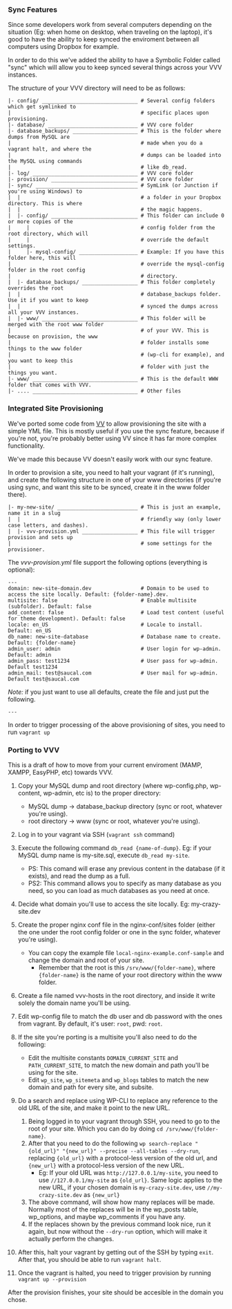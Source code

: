 ### Sync Features

Since some developers work from several computers depending on the situation (Eg: when home on desktop, when traveling on the laptop), it's good to have the ability to keep synced the enviroment between all computers using Dropbox for example.

In order to do this we've added the ability to have a Symbolic Folder called "sync" which will allow you to keep synced several things across your VVV instances.

The structure of your VVV directory will need to be as follows:

```
|- config/ _______________________________ # Several config folders which get symlinked to 
|                                          # specific places upon provisioning.
|- database/ _____________________________ # VVV core folder
|- database_backups/ _____________________ # This is the folder where dumps from MySQL are 
|                                          # made when you do a vagrant halt, and where the 
|                                          # dumps can be loaded into the MySQL using commands 
|                                          # like db_read.
|- log/ __________________________________ # VVV core folder
|- provision/ ____________________________ # VVV core folder
|- sync/ _________________________________ # SymLink (or Junction if you're using Windows) to 
|  |                                       # a folder in your Dropbox directory. This is where
|  |                                       # the magic happens.
|  |- config/ ____________________________ # This folder can include 0 or more copies of the 
|     |                                    # config folder from the root directory, which will
|     |                                    # override the default settings.
|     |- mysql-config/ ___________________ # Example: If you have this folder here, this will
|                                          # override the mysql-config folder in the root config
|                                          # directory.
|  |- database_backups/ __________________ # This folder completely overrides the root 
|  |                                       # database_backups folder. Use it if you want to keep
|  |                                       # synced the dumps across all your VVV instances.
|  |- www/ _______________________________ # This folder will be merged with the root www folder
|                                          # of your VVV. This is because on provision, the www
|                                          # folder installs some things to the www folder 
|                                          # (wp-cli for example), and you want to keep this 
|                                          # folder with just the things you want.
|- www/ __________________________________ # This is the default WWW folder that comes with VVV.
|- .... __________________________________ # Other files
```

### Integrated Site Provisioning

We've ported some code from [VV](https://github.com/bradp/vv) to allow provisioning the site with a simple YML file. This is mostly useful if you use the sync feature, because if you're not, you're probably better using VV since it has far more complex functionality.

We've made this because VV doesn't easily work with our sync feature.

In order to provision a site, you need to halt your vagrant (if it's running), and create the following structure in one of your www directories (if you're using sync, and want this site to be synced, create it in the www folder there).

```
|- my-new-site/ __________________________ # This is just an example, name it in a slug 
|  |                                       # friendly way (only lower case letters, and dashes).
|  |- vvv-provision.yml __________________ # This file will trigger provision and sets up 
|                                          # some settings for the provisioner.
```

The *vvv-provision.yml* file support the following options (everything is optional):

```
---
domain: new-site-domain.dev                # Domain to be used to access the site locally. Default: {folder-name}.dev.
multisite: false                           # Enable multisite (subfolder). Default: false
add_content: false                         # Load test content (useful for theme development). Default: false
locale: en_US                              # Locale to install. Default: en_US
db_name: new-site-database                 # Database name to create. Default: {folder-name}
admin_user: admin                          # User login for wp-admin. Default: admin
admin_pass: test1234                       # User pass for wp-admin. Default test1234
admin_mail: test@saucal.com                # User mail for wp-admin. Default test@saucal.com
```

*Note:* if you just want to use all defaults, create the file and just put the following.

```
---
```

In order to trigger processing of the above provisioning of sites, you need to run `vagrant up`

### Porting to VVV

This is a draft of how to move from your current enviroment (MAMP, XAMPP, EasyPHP, etc) towards VVV.

1. Copy your MySQL dump and root directory (where wp-config.php, wp-content, wp-admin, etc is) to the proper directory:
	* MySQL dump -> database_backup directory (sync or root, whatever you're using).
	* root directory -> www (sync or root, whatever you're using).

2. Log in to your vagrant via SSH (`vagrant ssh` command)

3. Execute the following command `db_read {name-of-dump}`. Eg: if your MySQL dump name is my-site.sql, execute `db_read my-site`. 
	* PS: This comand will erase any previous content in the database (if it exists), and read the dump as a full.
	* PS2: This command allows you to specify as many database as you need, so you can load as much databases as you need at once.

4. Decide what domain you'll use to access the site locally. Eg: my-crazy-site.dev

5. Create the proper nginx conf file in the nginx-conf/sites folder (either the one under the root config folder or one in the sync folder, whatever you're using).
	* You can copy the example file `local-nginx-example.conf-sample` and change the domain and root of your site.
		* Remember that the root is this `/srv/www/{folder-name}`, where `{folder-name}` is the name of your root directory within the www folder.

6. Create a file named vvv-hosts in the root directory, and inside it write solely the domain name you'll be using.

7. Edit wp-config file to match the db user and db password with the ones from vagrant. By default, it's user: `root`, pwd: `root`.

8. If the site you're porting is a multisite you'll also need to do the following:
	* Edit the multisite constants `DOMAIN_CURRENT_SITE` and `PATH_CURRENT_SITE`, to match the new domain and path you'll be using for the site.
	* Edit `wp_site`, `wp_sitemeta` and `wp_blogs` tables to match the new domain and path for every site, and subsite.

9. Do a search and replace using WP-CLI to replace any reference to the old URL of the site, and make it point to the new URL.
	1. Being logged in to your vagrant through SSH, you need to go to the root of your site. Which you can do by doing `cd /srv/www/{folder-name}`.
	2. After that you need to do the following `wp search-replace "{old_url}" "{new_url}" --precise --all-tables --dry-run`, replacing `{old_url}` with a protocol-less version of the old url, and `{new_url}` with a protocol-less version of the new URL.
		* Eg: If your old URL was `http://127.0.0.1/my-site`, you need to use `//127.0.0.1/my-site` as `{old_url}`. Same logic applies to the new URL, if your chosen domain is `my-crazy-site.dev`, use `//my-crazy-site.dev` as `{new_url}`
	3. The above command, will show how many replaces will be made. Normally most of the replaces will be in the wp_posts table, wp_options, and maybe wp_comments if you have any.
	4. If the replaces shown by the previous command look nice, run it again, but now without the `--dry-run` option, which will make it actually perform the changes.

10. After this, halt your vagrant by getting out of the SSH by typing `exit`. After that, you should be able to run `vagrant halt`.

11. Once the vagrant is halted, you need to trigger provision by running `vagrant up --provision`

After the provision finishes, your site should be accesible in the domain you chose.

